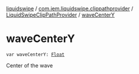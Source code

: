 [liquidswipe](../../index.md) / [com.jem.liquidswipe.clippathprovider](../index.md) / [LiquidSwipeClipPathProvider](index.md) / [waveCenterY](./wave-center-y.md)

# waveCenterY

`var waveCenterY: `[`Float`](https://kotlinlang.org/api/latest/jvm/stdlib/kotlin/-float/index.html)

Center of the wave

